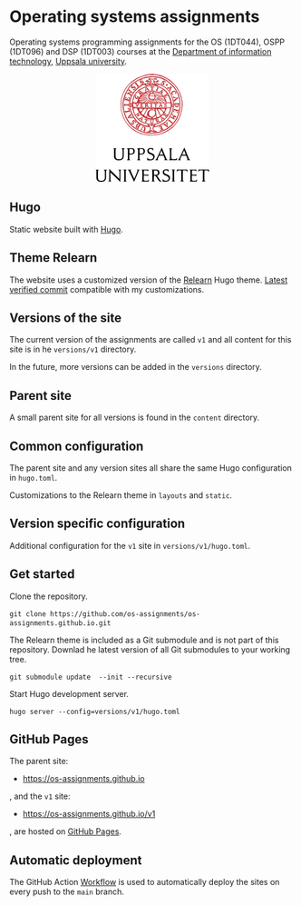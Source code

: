 # Operating systems assignments 

Operating systems programming assignments for the OS (1DT044), OSPP (1DT096) and
DSP (1DT003) courses at the [Department of information technology][it], [Uppsala
university][uu].

[it]: https://www.it.uu.se/first?lang=en

[uu]: https://www.uu.se/en/

<p align="center">
<picture>
 <source media="(prefers-color-scheme: dark)" srcset="static/css/images/uu-full-logo-dark.png">
 <img src="static/css/images/uu-full-logo-light.png">
</picture>
</p>

## Hugo

Static website built with [Hugo][hugo].

[hugo]: https://gohugo.io/

## Theme Relearn

The website uses a customized version of the [Relearn][relearn] Hugo theme.
[Latest verified commit][commit] compatible with my customizations. 

[relearn]: https://mcshelby.github.io/hugo-theme-relearn/

[commit]:
    https://github.com/McShelby/hugo-theme-relearn/commit/ee77892ea9591ed6ff7ec33173bfc4b1ea4f6895

## Versions of the site

The current version of the assignments are called `v1` and all content for this
site is in he `versions/v1` directory. 

In the future, more versions can  be added in the `versions` directory. 

## Parent site

A small parent site for all versions is found in the `content` directory.

## Common configuration

The parent site and any version sites all share the same Hugo configuration in
`hugo.toml`.

Customizations to the Relearn theme in `layouts` and `static`.

## Version specific configuration

Additional configuration for the `v1` site in `versions/v1/hugo.toml`.

## Get started

Clone the repository. 

```
git clone https://github.com/os-assignments/os-assignments.github.io.git
```

The Relearn theme is included as a Git submodule and is not part of this
repository. Downlad he latest version of all Git submodules to your working tree.  

```
git submodule update  --init --recursive
```

Start Hugo development server. 

```
hugo server --config=versions/v1/hugo.toml
```

## GitHub Pages

The parent site:

-  https://os-assignments.github.io

, and the `v1` site: 

- https://os-assignments.github.io/v1 
  
, are hosted on [GitHub Pages][pages].

[pages]: https://pages.github.com/

## Automatic deployment

The GitHub Action [Workflow](.github/workflows/hugo.yaml) is used to automatically deploy the
sites on every push to the `main` branch. 

[workflow]: https://github.com/os-assignments/os-assignments.github.io/blob/main/.github/workflows/hugo.yaml

[actions]: https://github.com/os-assignments/os-assignments.github.io/actions

[v1]: https://os-assignments.github.io/v1/
